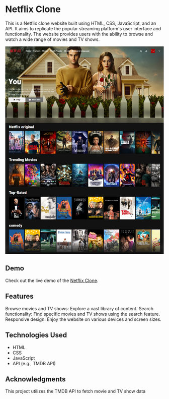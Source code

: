 # Netflix Clone

This is a Netflix clone website built using HTML, CSS, JavaScript, and an API. It aims to replicate the popular streaming platform's user interface and functionality. The website provides users with the ability to browse and watch a wide range of movies and TV shows.

![](/images/screencapture-127-0-0-1-5500-index-html-2023-06-01-10_25_29.jpg)

## Demo
Check out the live demo of the [Netflix Clone](https://netflix-clone-git-main-cheemma1.vercel.app/).

## Features
Browse movies and TV shows: Explore a vast library of content.
Search functionality: Find specific movies and TV shows using the search feature.
Responsive design: Enjoy the website on various devices and screen sizes.

## Technologies Used
- HTML
- CSS
- JavaScript
- API (e.g., TMDB API)

## Acknowledgments
This project utilizes the TMDB API to fetch movie and TV show data

